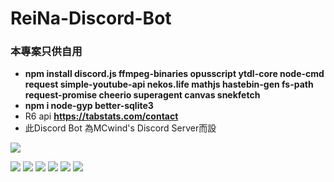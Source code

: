 # ReiNa-Discord-Bot
### 本專案只供自用

- **npm install discord.js ffmpeg-binaries opusscript ytdl-core node-cmd request simple-youtube-api nekos.life mathjs hastebin-gen fs-path request-promise cheerio superagent canvas snekfetch**
- **npm i node-gyp better-sqlite3**
- R6 api **https://tabstats.com/contact**
- 此Discord Bot 為MCwind's Discord Server而設


![](https://i.imgur.com/cw6fSer.png)

![](https://img.shields.io/github/stars/MCwindTIM/ReiNa-Discord-Bot) ![](https://img.shields.io/github/forks/MCwindTIM/ReiNa-Discord-Bot) ![](https://img.shields.io/github/tag/MCwindTIM/ReiNa-Discord-Bot) ![](https://img.shields.io/github/release/MCwindTIM/ReiNa-Discord-Bot) ![](https://img.shields.io/github/issues/MCwindTIM/ReiNa-Discord-Bot) ![](https://img.shields.io/github/license/MCwindTIM/ReiNa-Discord-Bot)

